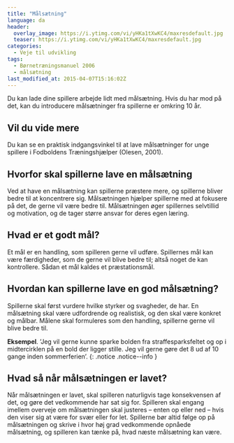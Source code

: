 ```yaml
---
title: "Målsætning"
language: da
header:
  overlay_image: https://i.ytimg.com/vi/yHKa1tXwKC4/maxresdefault.jpg
  teaser: https://i.ytimg.com/vi/yHKa1tXwKC4/maxresdefault.jpg
categories:
  - Veje til udvikling
tags:
  - Børnetræningsmanuel 2006
  - målsætning
last_modified_at: 2015-04-07T15:16:02Z
---
```


Du kan lade dine spillere arbejde lidt med målsætning. Hvis du har mod på det, kan du introducere målsætninger fra spillerne er omkring 10 år.

## Vil du vide mere

Du kan se en praktisk indgangsvinkel til at lave målsætninger for unge spillere i Fodboldens Træningshjælper (Olesen, 2001).

## Hvorfor skal spillerne lave en målsætning

Ved at have en målsætning kan spillerne præstere mere, og spillerne bliver bedre til at koncentrere sig. Målsætningen hjælper spillerne med at fokusere på det, de gerne vil være bedre til. Målsætningen øger spillernes selvtillid og motivation, og de tager større ansvar for deres egen læring.

## Hvad er et godt mål?

Et mål er en handling, som spilleren gerne vil udføre. Spillernes mål kan være færdigheder, som de gerne vil blive bedre til; altså noget de kan kontrollere. Sådan et mål kaldes et præstationsmål.

## Hvordan kan spillerne lave en god målsætning?

Spillerne skal først vurdere hvilke styrker og svagheder, de har. En målsætning skal være udfordrende og realistisk, og den skal være konkret og målbar. Målene skal formuleres som den handling, spillerne gerne vil blive bedre til.

**Eksempel**. ’Jeg vil gerne kunne sparke bolden fra straffesparksfeltet og op i midtercirklen på en bold der ligger stille. Jeg vil gerne gøre det 8 ud af 10 gange inden sommerferien’.
{: .notice .notice--info }

## Hvad så når målsætningen er lavet?

Når målsætningen er lavet, skal spilleren naturligvis tage konsekvensen af det, og gøre det vedkommende har sat sig for. Spilleren skal engang imellem overveje om målsætningen skal justeres – enten op eller ned – hvis den viser sig at være for svær eller for let. Spillerne bør altid følge op på målsætningen og skrive i hvor høj grad vedkommende opnåede målsætning, og spilleren kan tænke på, hvad næste målsætning kan være.

